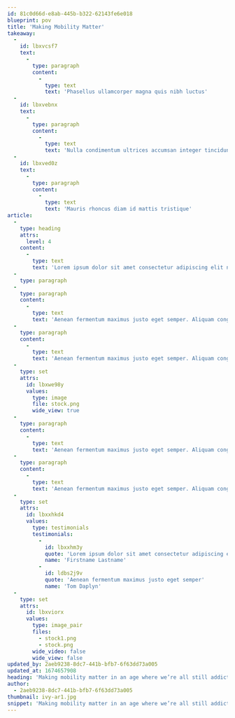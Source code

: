 ```yaml
---
id: 81c0d66d-e8ab-445b-b322-62143fe6e018
blueprint: pov
title: 'Making Mobility Matter'
takeaway:
  -
    id: lbxvcsf7
    text:
      -
        type: paragraph
        content:
          -
            type: text
            text: 'Phasellus ullamcorper magna quis nibh luctus'
  -
    id: lbxvebnx
    text:
      -
        type: paragraph
        content:
          -
            type: text
            text: 'Nulla condimentum ultrices accumsan integer tincidunt pellentesque'
  -
    id: lbxved0z
    text:
      -
        type: paragraph
        content:
          -
            type: text
            text: 'Mauris rhoncus diam id mattis tristique'
article:
  -
    type: heading
    attrs:
      level: 4
    content:
      -
        type: text
        text: 'Lorem ipsum dolor sit amet consectetur adipiscing elit nullam lobortis dui ac fringilla iaculis lorem augue viverra tortor eget aliquam ligula augue at elit.'
  -
    type: paragraph
  -
    type: paragraph
    content:
      -
        type: text
        text: 'Aenean fermentum maximus justo eget semper. Aliquam congue velit sed convallis ultricies. Donec feugiat dapibus viverra. Aliquam non nulla libero. Sed justo magna, vulputate in tellus sed, ultrices venenatis lacus. Pellentesque ut efficitur justo. Donec vulputate posuere ex eget rutrum. Nullam ut nunc at nisi eleifend porta. Fusce turpis eros, tincidunt et faucibus sit amet, pellentesque et quam. Duis mollis elementum arcu. Integer vel imperdiet purus, vitae lacinia metus.'
  -
    type: paragraph
    content:
      -
        type: text
        text: 'Aenean fermentum maximus justo eget semper. Aliquam congue velit sed convallis ultricies. Donec feugiat dapibus viverra. Aliquam non nulla libero. Sed justo magna, vulputate in tellus sed, ultrices venenatis lacus. Pellentesque ut efficitur justo.'
  -
    type: set
    attrs:
      id: lbxwe98y
      values:
        type: image
        file: stock.png
        wide_view: true
  -
    type: paragraph
    content:
      -
        type: text
        text: 'Aenean fermentum maximus justo eget semper. Aliquam congue velit sed convallis ultricies. Donec feugiat dapibus viverra. Aliquam non nulla libero. Sed justo magna, vulputate in tellus sed, ultrices venenatis lacus. Pellentesque ut efficitur justo. Donec vulputate posuere ex eget rutrum. Nullam ut nunc at nisi eleifend porta. Fusce turpis eros, tincidunt et faucibus sit amet, pellentesque et quam. Duis mollis elementum arcu. Integer vel imperdiet purus, vitae lacinia metus.'
  -
    type: paragraph
    content:
      -
        type: text
        text: 'Aenean fermentum maximus justo eget semper. Aliquam congue velit sed convallis ultricies. Donec feugiat dapibus viverra. Aliquam non nulla libero. Sed justo magna, vulputate in tellus sed, ultrices venenatis lacus. Pellentesque ut efficitur justo.'
  -
    type: set
    attrs:
      id: lbxxhkd4
      values:
        type: testimonials
        testimonials:
          -
            id: lbxxhm3y
            quote: 'Lorem ipsum dolor sit amet consectetur adipiscing elit nullam lobortis dui ac fringilla iaculis viverra tortor eget aliquam ligula augue'
            name: 'Firstname Lastname'
          -
            id: ldbs2j9v
            quote: 'Aenean fermentum maximus justo eget semper'
            name: 'Tom Daplyn'
  -
    type: set
    attrs:
      id: lbxviorx
      values:
        type: image_pair
        files:
          - stock1.png
          - stock.png
        wide_video: false
        wide_view: false
updated_by: 2aeb9238-8dc7-441b-bfb7-6f63dd73a005
updated_at: 1674657908
heading: 'Making mobility matter in an age where we’re all still addicted to our cars'
author:
  - 2aeb9238-8dc7-441b-bfb7-6f63dd73a005
thumbnail: ivy-ar1.jpg
snippet: 'Making mobility matter in an age where we’re all still addicted to our cars'
---
```

